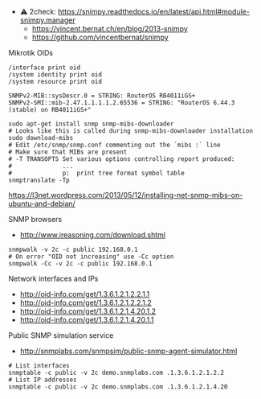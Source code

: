 * :warning: 2check: https://snimpy.readthedocs.io/en/latest/api.html#module-snimpy.manager
    * https://vincent.bernat.ch/en/blog/2013-snimpy
    * https://github.com/vincentbernat/snimpy


Mikrotik OIDs
```
/interface print oid
/system identity print oid
/system resource print oid

SNMPv2-MIB::sysDescr.0 = STRING: RouterOS RB4011iGS+
SNMPv2-SMI::mib-2.47.1.1.1.1.2.65536 = STRING: "RouterOS 6.44.3 (stable) on RB4011iGS+"
```

```shell
sudo apt-get install snmp snmp-mibs-downloader
# Looks like this is called during snmp-mibs-downloader installation
sudo download-mibs
# Edit /etc/snmp/snmp.conf commenting out the `mibs :` line
# Make sure that MIBs are present
# -T TRANSOPTS Set various options controlling report produced:
#              ...
#              p:  print tree format symbol table
snmptranslate -Tp
```
https://l3net.wordpress.com/2013/05/12/installing-net-snmp-mibs-on-ubuntu-and-debian/

SNMP browsers
* http://www.ireasoning.com/download.shtml

```
snmpwalk -v 2c -c public 192.168.0.1
# On error "OID not increasing" use -Cc option
snmpwalk -Cc -v 2c -c public 192.168.0.1
```

Network interfaces and IPs
* http://oid-info.com/get/1.3.6.1.2.1.2.2.1.1
* http://oid-info.com/get/1.3.6.1.2.1.2.2.1.2
* http://oid-info.com/get/1.3.6.1.2.1.4.20.1.2
* http://oid-info.com/get/1.3.6.1.2.1.4.20.1.1

Public SNMP simulation service
* http://snmplabs.com/snmpsim/public-snmp-agent-simulator.html

```shell
# List interfaces
snmptable -c public -v 2c demo.snmplabs.com .1.3.6.1.2.1.2.2
# List IP addresses
snmptable -c public -v 2c demo.snmplabs.com .1.3.6.1.2.1.4.20
```
